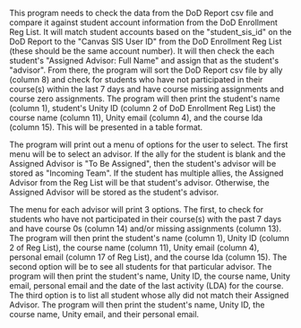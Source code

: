 This program needs to check the data from the DoD Report csv file and compare it against student account information from the
DoD Enrollment Reg List. It will match student accounts based on the "student_sis_id" on the DoD Report to the "Canvas SIS User ID"
from the DoD Enrollment Reg List (these should be the same account number). It will then check the each student's "Assigned Advisor: Full Name"
and assign that as the student's "advisor". From there, the program will sort the DoD Report csv file by ally (column 8) and check for 
students who have not participated in their course(s) within the last 7 days and have course missing assignments and course zero assignments. 
The program will then print the student's name (column 1), student's Unity ID (column 2 of DoD Enrollment Reg List) the course name (column 11),
Unity email (column 4), and the course lda (column 15). This will be presented in a table format.

The program will print out a menu of options for the user to select. The first menu will be to select an advisor. If the ally for the student is blank
and the Assigned Advisor is "To Be Assigned", then the student's advisor will be stored as "Incoming Team". If the student has multiple allies, the Assigned
Advisor from the Reg List will be that student's advisor. Otherwise, the Assigned Advisor will be stored as the student's advisor. 

The menu for each advisor will print 3 options. The first, to check for students who have not participated in their course(s) with the past 7 days
and have course 0s (column 14) and/or missing assignments (column 13). The program will then print the student's name (column 1), Unity ID (column 2 of Reg List),
the course name (column 11), Unity email (column 4), personal email (column 17 of Reg List), and the course lda (column 15).
The second option will be to see all students for that particular advisor. The program will then print the student's name, Unity ID, the course name, Unity email, personal email and the date of the last activity (LDA) for the course. The third option is to list all student whose ally did not match their Assigned Advisor.
The program will then print the student's name, Unity ID, the course name, Unity email, and their personal email.
